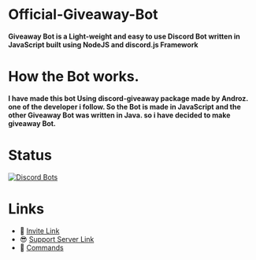 # Official-Giveaway-Bot
**Giveaway Bot is a Light-weight and easy to use Discord Bot written in JavaScript built using NodeJS and discord.js Framework**

# How the Bot works.
**I have made this bot Using discord-giveaway package made by Androz. one of the developer i follow.
So the Bot is made in JavaScript and the other Giveaway Bot was written in Java. so i have decided 
to make giveaway Bot.**

# Status
[![Discord Bots](https://top.gg/api/widget/status/606587080042086420.svg)](https://top.gg/bot/606587080042086420)

# Links
- 🔗 [Invite Link](https://discordapp.com/api/oauth2/authorize?client_id=606587080042086420&permissions=8&scope=bot)
- 😎 [Support Server Link](https://discord.gg/wjBJJUY)
- 📃 [Commands](https://github.com/Zaid-maker/-Official-Giveaway-Bot-/blob/master/AVAILABLE_COMMANDS.md)
